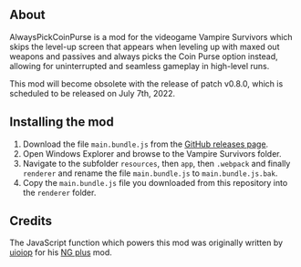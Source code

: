 ## About
AlwaysPickCoinPurse is a mod for the videogame Vampire Survivors which skips the level-up screen that appears when leveling up with maxed out weapons and passives and always picks the Coin Purse option instead, allowing for uninterrupted and seamless gameplay in high-level runs.

This mod will become obsolete with the release of patch v0.8.0, which is scheduled to be released on July 7th, 2022.

## Installing the mod
1. Download the file `main.bundle.js` from the [GitHub releases page](/../../releases).
2. Open Windows Explorer and browse to the Vampire Survivors folder.
3. Navigate to the subfolder `resources`, then `app`, then `.webpack` and finally `renderer` and rename the file `main.bundle.js` to `main.bundle.js.bak`.
4. Copy the `main.bundle.js` file you downloaded from this repository into the `renderer` folder.

## Credits
The JavaScript function which powers this mod was originally written by [uioiop](https://www.nexusmods.com/users/3615296) for his [NG plus](https://www.nexusmods.com/vampiresurvivors/mods/3) mod.
